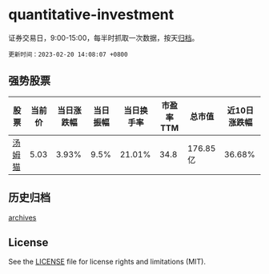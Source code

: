 # quantitative-investment

证券交易日，9:00-15:00，每半时抓取一次数据，按天[归档](archives)。

`更新时间：2023-02-20 14:08:07 +0800`

## 强势股票

|股票|当前价|当日涨跌幅|当日振幅|当日换手率|市盈率TTM|总市值|近10日涨跌幅|
|----|----|----|----|----|----|----|----|
|[汤姆猫](https://xueqiu.com/S/SZ300459)|5.03|3.93%|9.5%|21.01%|34.8|176.85亿|36.68%|

## 历史归档

[archives](archives)

## License

See the [LICENSE](LICENSE) file for license rights and limitations (MIT).
